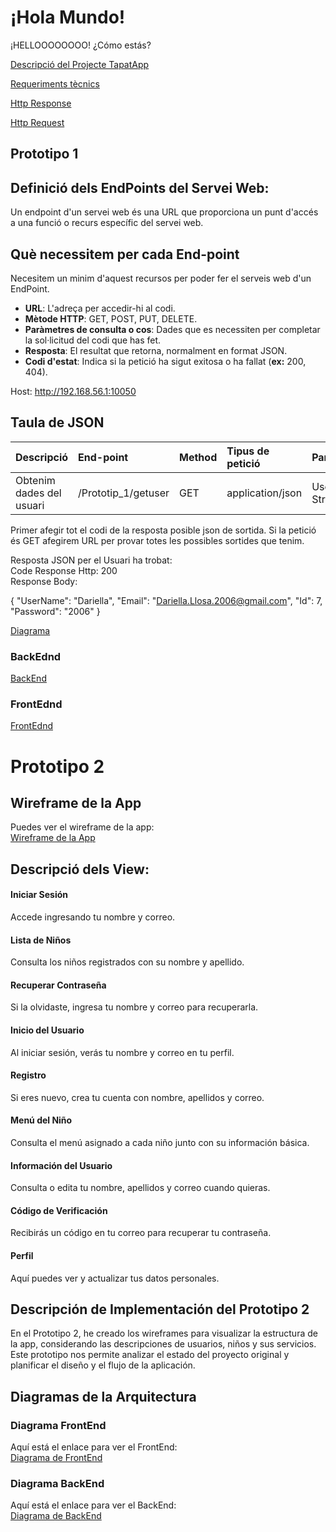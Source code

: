 # ¡Hola Mundo!

¡HELLOOOOOOOO! ¿Cómo estás?

[Descripció del Projecte TapatApp](archivo.md)

[Requeriments tècnics](tecnics.md)

[Http Response](Respons.md)

[Http Request](Request.md)


## Prototipo 1

## Definició dels EndPoints del Servei Web:
Un endpoint d'un servei web és una URL que proporciona un punt d'accés a una funció o recurs específic del servei web. 

## Què necessitem per cada End-point
Necesitem un minim d'aquest recursos per poder fer el serveis web d'un EndPoint.

- **URL**: L'adreça per accedir-hi al codi.
- **Mètode HTTP**: GET, POST, PUT, DELETE.
- **Paràmetres de consulta o cos**: Dades que es necessiten per completar la sol·licitud del codi que has fet.
- **Resposta**: El resultat que retorna, normalment en format JSON.
- **Codi d'estat**: Indica si la petició ha sigut exitosa o ha fallat (**ex:** 200, 404).

Host: http://192.168.56.1:10050

## Taula de JSON 


| Descripció  | End-point     | Method     |Tipus de petició|Parametres|
| :---        |  :---        |  :---        |  :---         |  :---     |  
| Obtenim dades del usuari  | /Prototip_1/getuser|GET | application/json   |  UserName/Nom-String | 

Primer afegir tot el codi de la resposta posible json de sortida.
Si la petició és GET afegirem URL per provar totes les possibles sortides que tenim.

Resposta JSON per el Usuari ha trobat:  
Code Response Http: 200
<br/> Response Body:

{   "UserName": "Dariella",   "Email": "Dariella.Llosa.2006@gmail.com",
   "Id": 7,   "Password":  "2006" }

[Diagrama](prototipo1/Prototip_1.mermaid)

### BackEdnd
[BackEnd](prototipo1/Backend.mermaid)

### FrontEdnd
[FrontEdnd](prototipo1/FrontEnd.mermaid)

# Prototipo 2

## Wireframe de la App

Puedes ver el wireframe de la app:  
[Wireframe de la App](wireframe.mermaid)

## Descripció dels View:

#### Iniciar Sesión  
Accede ingresando tu nombre y correo.  

#### Lista de Niños  
Consulta los niños registrados con su nombre y apellido.  

#### Recuperar Contraseña  
Si la olvidaste, ingresa tu nombre y correo para recuperarla.  

#### Inicio del Usuario  
Al iniciar sesión, verás tu nombre y correo en tu perfil.  

#### Registro  
Si eres nuevo, crea tu cuenta con nombre, apellidos y correo.  

#### Menú del Niño  
Consulta el menú asignado a cada niño junto con su información básica.  

#### Información del Usuario  
Consulta o edita tu nombre, apellidos y correo cuando quieras.  

#### Código de Verificación  
Recibirás un código en tu correo para recuperar tu contraseña.  

#### Perfil  
Aquí puedes ver y actualizar tus datos personales.  

## Descripción de Implementación del Prototipo 2

En el Prototipo 2, he creado los wireframes para visualizar la estructura de la app, considerando las descripciones de usuarios, niños y sus servicios. 
Este prototipo nos permite analizar el estado del proyecto original y planificar el diseño y el flujo de la aplicación.

## Diagramas de la Arquitectura

### Diagrama FrontEnd  
Aquí está el enlace para ver el FrontEnd:  
[Diagrama de FrontEnd](./prototipo2/frontend.mermaid)  

### Diagrama BackEnd  
Aquí está el enlace para ver el BackEnd:  
[Diagrama de BackEnd](./prototipo2/backend.mermaid)  
